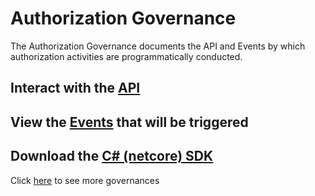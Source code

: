 # Authorization Governance

 The Authorization Governance documents the API and Events by which authorization activities are programmatically conducted.

 ## Interact with the [API](./api)

 ## View the [Events](./events) that will be triggered

 ## Download the [C# (netcore) SDK](./csharp-netcore-client.zip)

 Click [here](https://github.com/solidstateops/governances/wiki) to see more governances

